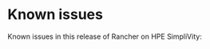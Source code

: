 # Known issues

Known issues in this release of Rancher on HPE SimpliVity:

<!-- TODO Known issues -->

<!-- TODO https://github.com/rancher/rancher/issues/16213  
     Sometimes local cluster in HA setup takes about 10 mts to get to "Active" state. -->